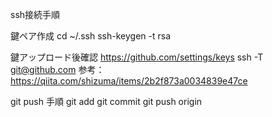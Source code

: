 ssh接続手順

鍵ペア作成
cd ~/.ssh
ssh-keygen -t rsa

鍵アップロード後確認
https://github.com/settings/keys
ssh -T git@github.com
参考：https://qiita.com/shizuma/items/2b2f873a0034839e47ce

git push 手順
git add <filename>
git commit
git push origin <branch>
 
